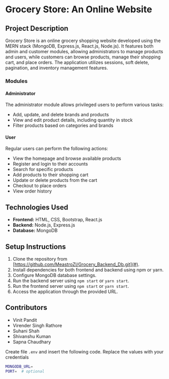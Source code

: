 # Grocery Store: An Online Website

## Project Description

Grocery Store is an online grocery shopping website developed using the MERN stack (MongoDB, Express.js, React.js, Node.js). It features both admin and customer modules, allowing administrators to manage products and users, while customers can browse products, manage their shopping cart, and place orders. The application utilizes sessions, soft delete, pagination, and inventory management features.

### Modules

#### Administrator

The administrator module allows privileged users to perform various tasks:

- Add, update, and delete brands and products
- View and edit product details, including quantity in stock
- Filter products based on categories and brands

#### User

Regular users can perform the following actions:

- View the homepage and browse available products
- Register and login to their accounts
- Search for specific products
- Add products to their shopping cart
- Update or delete products from the cart
- Checkout to place orders
- View order history

## Technologies Used

- **Frontend:** HTML, CSS, Bootstrap, React.js
- **Backend:** Node.js, Express.js
- **Database:** MongoDB

## Setup Instructions

1. Clone the repository from [https://github.com/MeastroZI/Grocery_Backend_Db.git](#).
2. Install dependencies for both frontend and backend using npm or yarn.
3. Configure MongoDB database settings.
4. Run the backend server using `npm start` or `yarn start`.
5. Run the frontend server using `npm start` or `yarn start`.
6. Access the application through the provided URL.

## Contributors

- Vinit Pandit
- Virender Singh Rathore
- Suhani Shah
- Shivanshu Kuman
- Sapna Chaudhary

Create file `.env` and insert the following code. Replace the values with your credentials
```sh
MONGODB_URL=
PORT=  # optional
```
